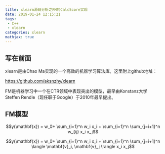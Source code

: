```yaml
---
title: xlearn源码分析之FM的CalcScore实现
date: 2019-01-24 12:15:21
tags: 
 - C++
 - xlearn
categories: xlearn
mathjax: true
---
```


## 写在前面

xlearn是由Chao Ma实现的一个高效的机器学习算法库，这里附上github地址：

https://github.com/aksnzhy/xlearn

FM是机器学习中一个在CTR领域中表现突出的模型，最早由Konstanz大学Steffen Rendle（现任职于Google）于2010年最早提出。

## FM模型



$$y(\mathbf{x}) = w_0+ \sum_{i=1}^n w_i x_i + \sum_{i=1}^n \sum_{j=i+1}^n w_{ij} x_i x_j​$$



$$y(\mathbf{x}) = w_0+ \sum_{i=1}^n w_i x_i + \sum_{i=1}^n \sum_{j=i+1}^n \langle \mathbf{v}_i, \mathbf{v}_j \rangle x_i x_j$$













